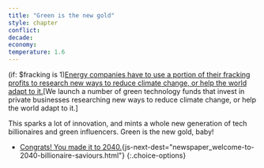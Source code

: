 ```yaml
---
title: "Green is the new gold"
style: chapter
conflict: 
decade: 
economy: 
temperature: 1.6
---
```


(if: $fracking is 1)[Energy companies have to use a portion of their fracking profits to research new ways to reduce climate change, or help the world adapt to it.](about:blank)[We launch a number of green technology funds that invest in private businesses researching new ways to reduce climate change, or help the world adapt to it.]

This sparks a lot of innovation, and mints a whole new generation of tech billionaires and green influencers. Green is the new gold, baby!

- [Congrats! You made it to 2040.](part-page_2040.html){js-next-dest="newspaper_welcome-to-2040-billionaire-saviours.html"}
{:.choice-options}
